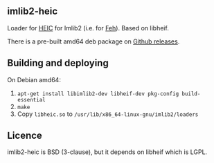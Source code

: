 imlib2-heic
---

Loader for [HEIC][1] for Imlib2 (i.e. for [Feh][2]). Based on libheif.

There is a pre-built amd64 deb package on [Github releases](https://github.com/vi/imlib2-heic/releases/).

Building and deploying
---

On Debian amd64:

1. `apt-get install libimlib2-dev libheif-dev pkg-config build-essential`
2. `make`
3. Copy `libheic.so` to `/usr/lib/x86_64-linux-gnu/imlib2/loaders`

Licence
---

imlib2-heic is BSD (3-clause), but it depends on libheif which is LGPL.


[1]:https://nokiatech.github.io/heif/technical.html
[2]:http://feh.finalrewind.org/
